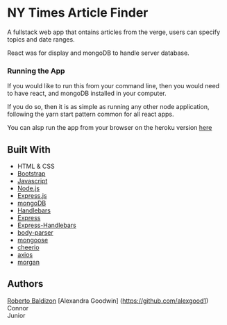 # NY Times Article Finder

A fullstack web app that ontains articles from the verge, users can specify topics and date ranges. 

React was for display and mongoDB to handle server database. 

### Running the App
If you would like to run this from your command line, then you would need to have react, and mongoDB installed in your computer.

If you do so, then it is as simple as running any other node application, following the yarn start pattern common for all react apps.

You can alsp run the app from your browser on the heroku version [here](https://apologetic-drake-56624.herokuapp.com/)

## Built With 
* HTML & CSS
* [Bootstrap](https://getbootstrap.com/) 
* [Javascript](https://www.javascript.com/)
* [Node.js](https://nodejs.org/en/) 
* [Express.js](https://expressjs.com/)
* [mongoDB](https://www.mongodb.com/) 
* [Handlebars](http://handlebarsjs.com/) 
* [Express](https://www.npmjs.com/package/express)
* [Express-Handlebars](https://www.npmjs.com/package/express-handlebars)
* [body-parser](https://www.npmjs.com/package/body-parser)
* [mongoose](https://www.npmjs.com/package/mongoose)
* [cheerio](https://www.npmjs.com/package/cheerio)
* [axios](https://www.npmjs.com/package/axios)
* [morgan](https://www.npmjs.com/package/morgan)

## Authors
[Roberto Baldizon](https://github.com/b0bbybaldi)
[Alexandra Goodwin] (https://github.com/alexgood1)
Connor  
Junior
